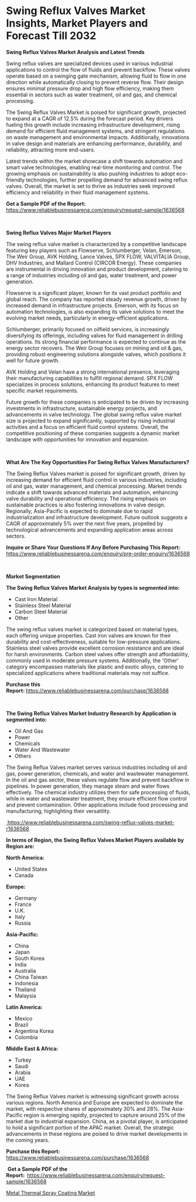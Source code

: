 <p><h1>Swing Reflux Valves Market Insights, Market Players and Forecast Till 2032</h1></p><p><strong>Swing Reflux Valves Market Analysis and Latest Trends</strong></p>
<p><p>Swing reflux valves are specialized devices used in various industrial applications to control the flow of fluids and prevent backflow. These valves operate based on a swinging gate mechanism, allowing fluid to flow in one direction while automatically closing to prevent reverse flow. Their design ensures minimal pressure drop and high flow efficiency, making them essential in sectors such as water treatment, oil and gas, and chemical processing.</p><p>The Swing Reflux Valves Market is poised for significant growth, projected to expand at a CAGR of 12.5% during the forecast period. Key drivers fueling this growth include increasing infrastructure development, rising demand for efficient fluid management systems, and stringent regulations on waste management and environmental impacts. Additionally, innovations in valve design and materials are enhancing performance, durability, and reliability, attracting more end-users.</p><p>Latest trends within the market showcase a shift towards automation and smart valve technologies, enabling real-time monitoring and control. The growing emphasis on sustainability is also pushing industries to adopt eco-friendly technologies, further propelling demand for advanced swing reflux valves. Overall, the market is set to thrive as industries seek improved efficiency and reliability in their fluid management systems.</p></p>
<p><strong>Get a Sample PDF of the Report:&nbsp;</strong> <a href="https://www.reliablebusinessarena.com/enquiry/request-sample/1636568?utm_campaign=2947&utm_medium=2&utm_source=Github&utm_content=ia&utm_term=23032025&utm_id=swing-reflux-valves">https://www.reliablebusinessarena.com/enquiry/request-sample/1636568</a></p>
<p>&nbsp;</p>
<p><strong>Swing Reflux Valves Major Market Players</strong></p>
<p><p>The swing reflux valve market is characterized by a competitive landscape featuring key players such as Flowserve, Schlumberger, Velan, Emerson, The Weir Group, AVK Holding, Lance Valves, SPX FLOW, VALVITALIA Group, DHV Industries, and Mallard Control (CIRCOR Energy). These companies are instrumental in driving innovation and product development, catering to a range of industries including oil and gas, water treatment, and power generation.</p><p>Flowserve is a significant player, known for its vast product portfolio and global reach. The company has reported steady revenue growth, driven by increased demand in infrastructure projects. Emerson, with its focus on automation technologies, is also expanding its valve solutions to meet the evolving market needs, particularly in energy-efficient applications.</p><p>Schlumberger, primarily focused on oilfield services, is increasingly diversifying its offerings, including valves for fluid management in drilling operations. Its strong financial performance is expected to continue as the energy sector recovers. The Weir Group focuses on mining and oil & gas, providing robust engineering solutions alongside valves, which positions it well for future growth.</p><p>AVK Holding and Velan have a strong international presence, leveraging their manufacturing capabilities to fulfill regional demand. SPX FLOW specializes in process solutions, enhancing its product features to meet specific market requirements.</p><p>Future growth for these companies is anticipated to be driven by increasing investments in infrastructure, sustainable energy projects, and advancements in valve technology. The global swing reflux valve market size is projected to expand significantly, supported by rising industrial activities and a focus on efficient fluid control systems. Overall, the competitive positioning of these companies suggests a dynamic market landscape with opportunities for innovation and expansion.</p></p>
<p>&nbsp;</p>
<p><strong>What Are The Key Opportunities For Swing Reflux Valves Manufacturers?</strong></p>
<p><p>The Swing Reflux Valves market is poised for significant growth, driven by increasing demand for efficient fluid control in various industries, including oil and gas, water management, and chemical processing. Market trends indicate a shift towards advanced materials and automation, enhancing valve durability and operational efficiency. The rising emphasis on sustainable practices is also fostering innovations in valve design. Regionally, Asia-Pacific is expected to dominate due to rapid industrialization and infrastructure development. Future outlook suggests a CAGR of approximately 5% over the next five years, propelled by technological advancements and expanding application areas across sectors.</p></p>
<p><strong>Inquire or Share Your Questions If Any Before Purchasing This Report:</strong> <a href="https://www.reliablebusinessarena.com/enquiry/pre-order-enquiry/1636568?utm_campaign=2947&utm_medium=2&utm_source=Github&utm_content=ia&utm_term=23032025&utm_id=swing-reflux-valves">https://www.reliablebusinessarena.com/enquiry/pre-order-enquiry/1636568</a></p>
<p>&nbsp;</p>
<p><strong>Market Segmentation</strong></p>
<p><strong>The Swing Reflux Valves Market Analysis by types is segmented into:</strong></p>
<p><ul><li>Cast Iron Material</li><li>Stainless Steel Material</li><li>Carbon Steel Material</li><li>Other</li></ul></p>
<p><p>The swing reflux valves market is categorized based on material types, each offering unique properties. Cast iron valves are known for their durability and cost-effectiveness, suitable for low-pressure applications. Stainless steel valves provide excellent corrosion resistance and are ideal for harsh environments. Carbon steel valves offer strength and affordability, commonly used in moderate pressure systems. Additionally, the 'Other' category encompasses materials like plastic and exotic alloys, catering to specialized applications where traditional materials may not suffice.</p></p>
<p><strong>Purchase this Report:&nbsp;</strong><a href="https://www.reliablebusinessarena.com/purchase/1636568?utm_campaign=2947&utm_medium=2&utm_source=Github&utm_content=ia&utm_term=23032025&utm_id=swing-reflux-valves">https://www.reliablebusinessarena.com/purchase/1636568</a></p>
<p>&nbsp;</p>
<p><strong>The Swing Reflux Valves Market Industry Research by Application is segmented into:</strong></p>
<p><ul><li>Oil And Gas</li><li>Power</li><li>Chemicals</li><li>Water And Wastewater</li><li>Others</li></ul></p>
<p><p>The Swing Reflux Valves market serves various industries including oil and gas, power generation, chemicals, and water and wastewater management. In the oil and gas sector, these valves regulate flow and prevent backflow in pipelines. In power generation, they manage steam and water flows effectively. The chemical industry utilizes them for safe processing of fluids, while in water and wastewater treatment, they ensure efficient flow control and prevent contamination. Other applications include food processing and manufacturing, highlighting their versatility.</p></p>
<p><a href="https://www.reliablebusinessarena.com/swing-reflux-valves-market-r1636568?utm_campaign=2947&utm_medium=2&utm_source=Github&utm_content=ia&utm_term=23032025&utm_id=swing-reflux-valves">&nbsp;https://www.reliablebusinessarena.com/swing-reflux-valves-market-r1636568</a></p>
<p><strong>In terms of Region, the Swing Reflux Valves Market Players available by Region are:</strong></p>
<p>
    <p> <strong> North America: </strong>
        <ul>
            <li>United States</li>
            <li>Canada</li>
        </ul>
        </p> 
    <p> <strong> Europe: </strong>
        <ul>
            <li>Germany</li>
            <li>France</li>
            <li>U.K.</li>
            <li>Italy</li>
            <li>Russia</li>
        </ul>
        </p> 
    <p> <strong> Asia-Pacific: </strong>
        <ul>
            <li>China</li>
            <li>Japan</li>
            <li>South Korea</li>
            <li>India</li>
            <li>Australia</li>
            <li>China Taiwan</li>
            <li>Indonesia</li>
            <li>Thailand</li>
            <li>Malaysia</li>
        </ul>
        </p> 
    <p> <strong> Latin America: </strong>
        <ul>
            <li>Mexico</li>
            <li>Brazil</li>
            <li>Argentina Korea</li>
            <li>Colombia</li>
        </ul>
        </p> 
    <p> <strong> Middle East & Africa: </strong>
        <ul>
            <li>Turkey</li>
            <li>Saudi</li>
            <li>Arabia</li>
            <li>UAE</li>
            <li>Korea</li>
        </ul>
    </p>
    </p>
<p><p>The Swing Reflux Valves market is witnessing significant growth across various regions. North America and Europe are expected to dominate the market, with respective shares of approximately 30% and 28%. The Asia-Pacific region is emerging rapidly, projected to capture around 25% of the market due to industrial expansion. China, as a pivotal player, is anticipated to hold a significant portion of the APAC market. Overall, the strategic advancements in these regions are poised to drive market developments in the coming years.</p></p>
<p><strong>Purchase this Report: </strong><a href="https://www.reliablebusinessarena.com/purchase/1636568?utm_campaign=2947&utm_medium=2&utm_source=Github&utm_content=ia&utm_term=23032025&utm_id=swing-reflux-valves">https://www.reliablebusinessarena.com/purchase/1636568</a></p>
<p>&nbsp;<strong>Get a Sample PDF of the Report:&nbsp;&nbsp;</strong><a href="https://www.reliablebusinessarena.com/enquiry/request-sample/1636568?utm_campaign=2947&utm_medium=2&utm_source=Github&utm_content=ia&utm_term=23032025&utm_id=swing-reflux-valves">https://www.reliablebusinessarena.com/enquiry/request-sample/1636568</a></p>
<p><strong></strong></p>
<p><p><a href="https://github.com/kaloyhboosh/Market-Research-Report-List-1/blob/main/metal-thermal-spray-coating-market.md?utm_campaign=2947&utm_medium=2&utm_source=Github&utm_content=ia&utm_term=23032025&utm_id=swing-reflux-valves">Metal Thermal Spray Coating Market</a></p></p>